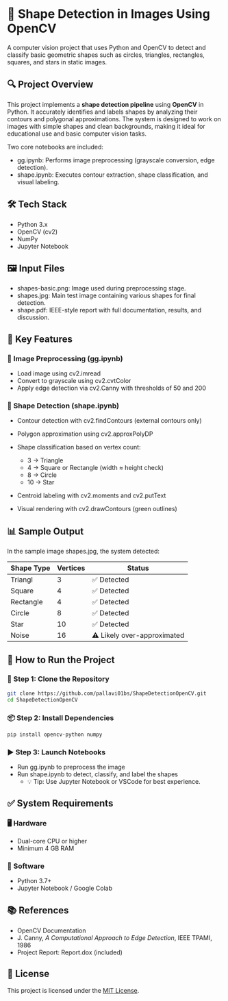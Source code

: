# 🧠 Shape Detection in Images Using OpenCV
A computer vision project that uses Python and OpenCV to detect and classify basic geometric shapes such as circles, triangles, rectangles, squares, and stars in static images.

## 🔍 Project Overview
This project implements a **shape detection pipeline** using **OpenCV** in Python. It accurately identifies and labels shapes by analyzing their contours and polygonal approximations. The system is designed to work on images with simple shapes and clean backgrounds, making it ideal for educational use and basic computer vision tasks.

Two core notebooks are included:
 - gg.ipynb: Performs image preprocessing (grayscale conversion, edge detection).
 - shape.ipynb: Executes contour extraction, shape classification, and visual labeling.

## 🛠️ Tech Stack
 - Python 3.x
 - OpenCV (cv2)
 - NumPy
 - Jupyter Notebook

## 🖼️ Input Files
 - shapes-basic.png: Image used during preprocessing stage.
 - shapes.jpg: Main test image containing various shapes for final detection.
 - shape.pdf: IEEE-style report with full documentation, results, and discussion.

## 🧪 Key Features
### 📁 Image Preprocessing (gg.ipynb)
 - Load image using cv2.imread
 - Convert to grayscale using cv2.cvtColor
 - Apply edge detection via cv2.Canny with thresholds of 50 and 200

### 📐 Shape Detection (shape.ipynb)
 - Contour detection with cv2.findContours (external contours only)
 - Polygon approximation using cv2.approxPolyDP
 - Shape classification based on vertex count:
    - 3 → Triangle
    - 4 → Square or Rectangle (width ≈ height check)
    - 8 → Circle
    - 10 → Star

 - Centroid labeling with cv2.moments and cv2.putText
 - Visual rendering with cv2.drawContours (green outlines)

## 📊 Sample Output
In the sample image shapes.jpg, the system detected:

|Shape Type	|Vertices|	Status|
|-----|-----|-----|
|Triangl|	3	|✅ Detected|
|Square|	4	|✅ Detected|
|Rectangle|	4|✅ Detected|
|Circle|	8	|✅ Detected|
|Star	|10	|✅ Detected|
|Noise|	16|⚠️ Likely over-approximated|

## 🚀 How to Run the Project
### 🔧 Step 1: Clone the Repository
```bash
git clone https://github.com/pallavi01bs/ShapeDetectionOpenCV.git  
cd ShapeDetectionOpenCV
```

### 📦 Step 2: Install Dependencies
```bash
pip install opencv-python numpy
```

### ▶️ Step 3: Launch Notebooks
 - Run gg.ipynb to preprocess the image
 - Run shape.ipynb to detect, classify, and label the shapes
     - 💡 Tip: Use Jupyter Notebook or VSCode for best experience.

## ✅ System Requirements
### 🖥️ Hardware
 - Dual-core CPU or higher
 - Minimum 4 GB RAM

### 🧰 Software
 - Python 3.7+
 - Jupyter Notebook / Google Colab

## 📚 References
 - OpenCV Documentation
 - J. Canny, *A Computational Approach to Edge Detection*, IEEE TPAMI, 1986
 - Project Report: Report.dox (included)

## 📄 License
This project is licensed under the [MIT License](LICENSE).
